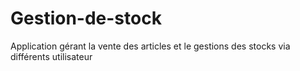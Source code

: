 # Gestion-de-stock
Application gérant la vente des articles et le gestions des stocks via différents utilisateur
